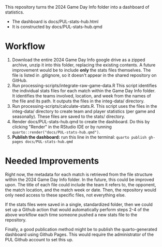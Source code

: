 This repository turns the 2024 Game Day Info folder into a dashboard of statistics.

* The dashboard is docs/PUL-stats-hub.html
* It is constructed by docs/PUL-stats-hub.qmd

# Workflow

1. Download the entire 2024 Game Day Info google drive as a zipped archive, unzip it into this folder, replacing the existing contents. A future improvement would be to include **only** the stats files themselves. The file is listed in .gitignore, so it doesn't appear in the shared repository on GitHub.
2. Run processing-scripts/integrate-raw-game-data.R This script identifies the individual stats files for each match within the Game Day Info folder. It identifies the teams involved, location, and week from the names of the file and its path. It outputs the files in the integ-data/ directory.
3. Run processing-scripts/calculate-stats.R. This script uses the files in the integ-data/ directory to create team and player statistics (per game and seasonally). These files are saved to the stats/ directory.
4. Render docs/PUL-stats-hub.qmd to create the dashboard. Do this by clicking "Render" in the RStudio IDE or by running `quarto::render("docs/PUL-stats-hub.qmd")`.
5. **Publish the dashboard:** run this line in the terminal: `quarto publish gh-pages docs/PUL-stats-hub.qmd`

# Needed Improvements

Right now, the metadata for each match is retrieved from the file structure within the 2024 Game Day Info folder. In the future, this could be improved upon. The title of each file could include the team it refers to, the opponent, the match location, and the match week or date. Then, the repository would only need access to these specific files, not everything else.

If the stats files were saved in a single, standardized folder, then we could set up a Github action that would automatically perform steps 2-4 of the above workflow each time someone pushed a new stats file to the repository.

Finally, a good publication method might be to publish the quarto-generated dashboard using Github Pages. This would require the administrator of the PUL Github account to set this up.